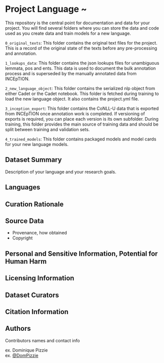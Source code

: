# Project Language ~ 

This repository is the central point for documentation and data for your project. You will find several folders where you can store the data and code used as you create data and train models for a new language. 

`0_original_texts`: This folder contains the original text files for the project. This is a record of the original state of the texts before any pre-processing and annotation.

`1_lookups_data`: This folder contains the json lookups files for unambiguous lemmata, pos and ents. This data is used to document the bulk annotation process and is superseded by the manually annotated data from INCEpTION.

`2_new_language_object`: This folder contains the serialized nlp object from either Cadet or the Cadet notebook. This folder is fetched during training to load the new language object. It also contains the project.yml file. 

`3_inception_export`: This folder contains the CoNLL-U data that is exported from INCEpTION once annotation work is completed. If versioning of exports is required, you can place each version is its own subfolder. During training, this folder provides the main source of training data and should be split between training and validation sets.

`4_trained_models`: This folder contains packaged models and model cards for your new language models.
## Dataset Summary

Description of your language and your research goals.

## Languages

## Curation Rationale

## Source Data
- Provenance, how obtained
- Copyright

## Personal and Sensitive Information, Potential for Human Harm 

## Licensing Information


## Dataset Curators


## Citation Information

## Authors

Contributors names and contact info

ex. Dominique Pizzie  
ex. [@DomPizzie](https://twitter.com/dompizzie)
